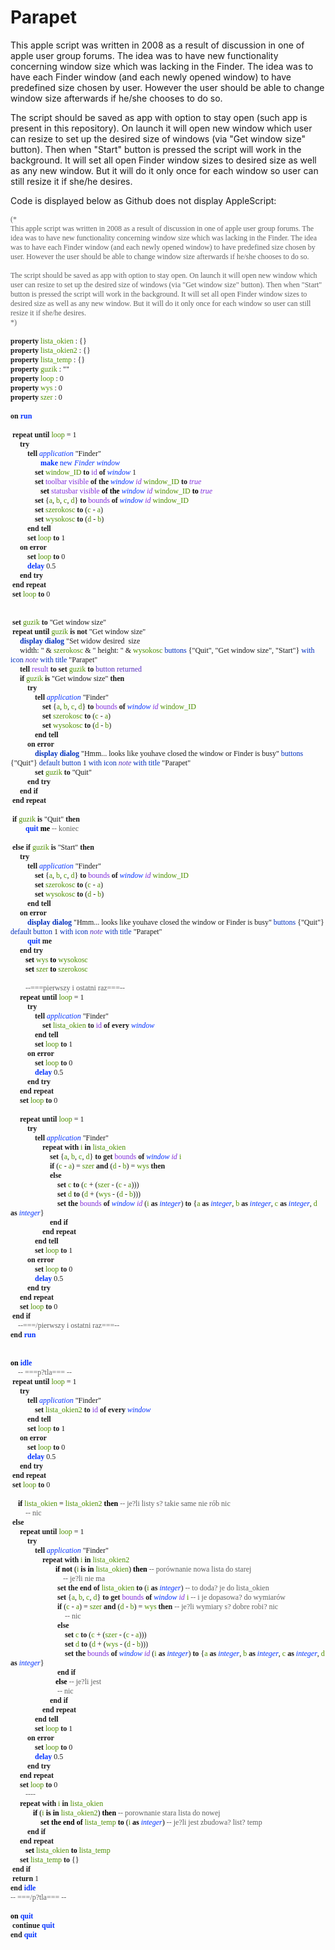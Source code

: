 # Parapet

This apple script was written in 2008 as a result of discussion in one of apple user group forums. The idea was to have new functionality concerning window size which was lacking in the Finder. The idea was to have each Finder window (and each newly opened window) to have predefined size chosen by user. However the user should be able to change window size afterwards if he/she chooses to do so.

The script should be saved as app with option to stay open (such app is present in this repository). On launch it will open new window which user can resize to set up the desired size of windows (via "Get window size" button). Then when "Start" button is pressed the script will work in the background. It will set all open Finder window sizes to desired size as well as any new window. But it will do it only once for each window so user can still resize it if she/he desires.

Code is displayed below as Github does not display AppleScript:
<html>
<head>
  <meta http-equiv="Content-Type" content="text/html; charset=utf-8">
  <meta http-equiv="Content-Style-Type" content="text/css">
  <title></title>
  <meta name="Generator" content="Cocoa HTML Writer">
  <meta name="CocoaVersion" content="1561.6">
  <style type="text/css">
    p.p1 {margin: 0.0px 0.0px 0.0px 0.0px; font: 12.0px Verdana; color: #5f6060}
    p.p2 {margin: 0.0px 0.0px 0.0px 0.0px; font: 12.0px Verdana; color: #5f6060; min-height: 15.0px}
    p.p3 {margin: 0.0px 0.0px 0.0px 0.0px; font: 12.0px Verdana; min-height: 15.0px}
    p.p4 {margin: 0.0px 0.0px 0.0px 0.0px; font: 12.0px Verdana}
    p.p5 {margin: 0.0px 0.0px 0.0px 0.0px; font: 12.0px Verdana; color: #0433ff}
    p.p6 {margin: 0.0px 0.0px 0.0px 0.0px; font: 12.0px Verdana; color: #812fdc}
    p.p7 {margin: 0.0px 0.0px 0.0px 0.0px; font: 12.0px Verdana; color: #4e8f00}
    span.s1 {color: #4e8f00}
    span.s2 {color: #0433ff}
    span.s3 {color: #000000}
    span.s4 {color: #812fdc}
    span.s5 {color: #012fbe}
    span.s6 {color: #5730be}
    span.s7 {color: #5f6060}
    span.Apple-tab-span {white-space:pre}
  </style>
</head>
<body>
<p class="p1">(*</p>
<p class="p1">This apple script was written in 2008 as a result of discussion in one of apple user group forums. The idea was to have new functionality concerning window size which was lacking in the Finder. The idea was to have each Finder window (and each newly opened window) to have predefined size chosen by user. However the user should be able to change window size afterwards if he/she chooses to do so.</p>
<p class="p2"><br></p>
<p class="p1">The script should be saved as app with option to stay open. On launch it will open new window which user can resize to set up the desired size of windows (via "Get window size" button). Then when "Start" button is pressed the script will work in the background. It will set all open Finder window sizes to desired size as well as any new window. But it will do it only once for each window so user can still resize it if she/he desires.</p>
<p class="p1">*)</p>
<p class="p3"><br></p>
<p class="p4"><b>property</b> <span class="s1">lista_okien</span> : {}</p>
<p class="p4"><b>property</b> <span class="s1">lista_okien2</span> : {}</p>
<p class="p4"><b>property</b> <span class="s1">lista_temp</span> : {}</p>
<p class="p4"><b>property</b> <span class="s1">guzik</span> : ""</p>
<p class="p4"><b>property</b> <span class="s1">loop</span> : 0</p>
<p class="p4"><b>property</b> <span class="s1">wys</span> : 0</p>
<p class="p4"><b>property</b> <span class="s1">szer</span> : 0</p>
<p class="p3"><br></p>
<p class="p4"><b>on</b> <span class="s2"><b>run</b></span></p>
<p class="p3"><span class="Apple-tab-span">	</span></p>
<p class="p4"><span class="Apple-tab-span">	</span><b>repeat</b> <b>until</b> <span class="s1">loop</span> = 1</p>
<p class="p4"><span class="Apple-tab-span">	</span><span class="Apple-tab-span">	</span><b>try</b></p>
<p class="p4"><span class="Apple-tab-span">	</span><span class="Apple-tab-span">	</span><span class="Apple-tab-span">	</span><b>tell</b> <span class="s2"><i>application</i></span> "Finder"</p>
<p class="p5"><span class="s3"><span class="Apple-tab-span">	</span><span class="Apple-tab-span">	</span><span class="Apple-tab-span">	</span><span class="Apple-tab-span">	</span></span><b>make</b><span class="s3"> </span>new<span class="s3"> </span><i>Finder window</i></p>
<p class="p4"><span class="Apple-tab-span">	</span><span class="Apple-tab-span">	</span><span class="Apple-tab-span">	</span><span class="Apple-tab-span">	</span><b>set</b> <span class="s1">window_ID</span> <b>to</b> <span class="s4">id</span> <b>of</b> <span class="s2"><i>window</i></span> 1</p>
<p class="p4"><span class="Apple-tab-span">	</span><span class="Apple-tab-span">	</span><span class="Apple-tab-span">	</span><span class="Apple-tab-span">	</span><b>set</b> <span class="s4">toolbar visible</span> <b>of</b> <b>the</b> <span class="s2"><i>window</i></span> <span class="s4"><i>id</i></span> <span class="s1">window_ID</span> <b>to</b> <span class="s4"><i>true</i></span></p>
<p class="p6"><span class="s3"><span class="Apple-tab-span">	</span><span class="Apple-tab-span">	</span><span class="Apple-tab-span">	</span><span class="Apple-tab-span">	</span><b>set</b> </span>statusbar visible<span class="s3"> <b>of</b> <b>the</b> </span><span class="s2"><i>window</i></span><span class="s3"> </span><i>id</i><span class="s3"> </span><span class="s1">window_ID</span><span class="s3"> <b>to</b> </span><i>true</i></p>
<p class="p4"><span class="Apple-tab-span">	</span><span class="Apple-tab-span">	</span><span class="Apple-tab-span">	</span><span class="Apple-tab-span">	</span><b>set</b> {<span class="s1">a</span>, <span class="s1">b</span>, <span class="s1">c</span>, <span class="s1">d</span>} <b>to</b> <span class="s4">bounds</span> <b>of</b> <span class="s2"><i>window</i></span> <span class="s4"><i>id</i></span> <span class="s1">window_ID</span></p>
<p class="p4"><span class="Apple-tab-span">	</span><span class="Apple-tab-span">	</span><span class="Apple-tab-span">	</span><span class="Apple-tab-span">	</span><b>set</b> <span class="s1">szerokosc</span> <b>to</b> (<span class="s1">c</span> - <span class="s1">a</span>)</p>
<p class="p4"><span class="Apple-tab-span">	</span><span class="Apple-tab-span">	</span><span class="Apple-tab-span">	</span><span class="Apple-tab-span">	</span><b>set</b> <span class="s1">wysokosc</span> <b>to</b> (<span class="s1">d</span> - <span class="s1">b</span>)</p>
<p class="p4"><span class="Apple-tab-span">	</span><span class="Apple-tab-span">	</span><span class="Apple-tab-span">	</span><b>end</b> <b>tell</b></p>
<p class="p4"><span class="Apple-tab-span">	</span><span class="Apple-tab-span">	</span><span class="Apple-tab-span">	</span><b>set</b> <span class="s1">loop</span> <b>to</b> 1</p>
<p class="p4"><span class="Apple-tab-span">	</span><span class="Apple-tab-span">	</span><b>on</b> <b>error</b></p>
<p class="p4"><span class="Apple-tab-span">	</span><span class="Apple-tab-span">	</span><span class="Apple-tab-span">	</span><b>set</b> <span class="s1">loop</span> <b>to</b> 0</p>
<p class="p4"><span class="Apple-tab-span">	</span><span class="Apple-tab-span">	</span><span class="Apple-tab-span">	</span><span class="s2"><b>delay</b></span> 0.5</p>
<p class="p4"><span class="Apple-tab-span">	</span><span class="Apple-tab-span">	</span><b>end</b> <b>try</b></p>
<p class="p4"><span class="Apple-tab-span">	</span><b>end</b> <b>repeat</b></p>
<p class="p4"><span class="Apple-tab-span">	</span><b>set</b> <span class="s1">loop</span> <b>to</b> 0</p>
<p class="p3"><span class="Apple-tab-span">	</span></p>
<p class="p3"><span class="Apple-tab-span">	</span></p>
<p class="p4"><span class="Apple-tab-span">	</span><b>set</b> <span class="s1">guzik</span> <b>to</b> "Get window size"</p>
<p class="p4"><span class="Apple-tab-span">	</span><b>repeat</b> <b>until</b> <span class="s1">guzik</span> <b>is</b> <b>not</b> "Get window size"</p>
<p class="p4"><span class="Apple-tab-span">	</span><span class="Apple-tab-span">	</span><span class="s5"><b>display dialog</b></span> "Set widow desired<span class="Apple-converted-space">  </span>size</p>
<p class="p4"><span class="Apple-tab-span">	</span><span class="Apple-tab-span">	</span>width: " &amp; <span class="s1">szerokosc</span> &amp; " height: " &amp; <span class="s1">wysokosc</span> <span class="s5">buttons</span> {"Quit", "Get window size", "Start"} <span class="s5">with icon</span> <span class="s6"><i>note</i></span> <span class="s5">with title</span> "Parapet"</p>
<p class="p4"><span class="Apple-tab-span">	</span><span class="Apple-tab-span">	</span><b>tell</b> <span class="s4">result</span> <b>to</b> <b>set</b> <span class="s1">guzik</span> <b>to</b> <span class="s6">button returned</span></p>
<p class="p4"><span class="Apple-tab-span">	</span><span class="Apple-tab-span">	</span><b>if</b> <span class="s1">guzik</span> <b>is</b> "Get window size" <b>then</b></p>
<p class="p4"><span class="Apple-tab-span">	</span><span class="Apple-tab-span">	</span><span class="Apple-tab-span">	</span><b>try</b></p>
<p class="p4"><span class="Apple-tab-span">	</span><span class="Apple-tab-span">	</span><span class="Apple-tab-span">	</span><span class="Apple-tab-span">	</span><b>tell</b> <span class="s2"><i>application</i></span> "Finder"</p>
<p class="p4"><span class="Apple-tab-span">	</span><span class="Apple-tab-span">	</span><span class="Apple-tab-span">	</span><span class="Apple-tab-span">	</span><span class="Apple-tab-span">	</span><b>set</b> {<span class="s1">a</span>, <span class="s1">b</span>, <span class="s1">c</span>, <span class="s1">d</span>} <b>to</b> <span class="s4">bounds</span> <b>of</b> <span class="s2"><i>window</i></span> <span class="s4"><i>id</i></span> <span class="s1">window_ID</span></p>
<p class="p4"><span class="Apple-tab-span">	</span><span class="Apple-tab-span">	</span><span class="Apple-tab-span">	</span><span class="Apple-tab-span">	</span><span class="Apple-tab-span">	</span><b>set</b> <span class="s1">szerokosc</span> <b>to</b> (<span class="s1">c</span> - <span class="s1">a</span>)</p>
<p class="p4"><span class="Apple-tab-span">	</span><span class="Apple-tab-span">	</span><span class="Apple-tab-span">	</span><span class="Apple-tab-span">	</span><span class="Apple-tab-span">	</span><b>set</b> <span class="s1">wysokosc</span> <b>to</b> (<span class="s1">d</span> - <span class="s1">b</span>)</p>
<p class="p4"><span class="Apple-tab-span">	</span><span class="Apple-tab-span">	</span><span class="Apple-tab-span">	</span><span class="Apple-tab-span">	</span><b>end</b> <b>tell</b></p>
<p class="p4"><span class="Apple-tab-span">	</span><span class="Apple-tab-span">	</span><span class="Apple-tab-span">	</span><b>on</b> <b>error</b></p>
<p class="p4"><span class="Apple-tab-span">	</span><span class="Apple-tab-span">	</span><span class="Apple-tab-span">	</span><span class="Apple-tab-span">	</span><span class="s5"><b>display dialog</b></span> "Hmm... looks like youhave closed the window or Finder is busy" <span class="s5">buttons</span> {"Quit"} <span class="s5">default button</span> 1 <span class="s5">with icon</span> <span class="s6"><i>note</i></span> <span class="s5">with title</span> "Parapet"</p>
<p class="p4"><span class="Apple-tab-span">	</span><span class="Apple-tab-span">	</span><span class="Apple-tab-span">	</span><span class="Apple-tab-span">	</span><b>set</b> <span class="s1">guzik</span> <b>to</b> "Quit"</p>
<p class="p4"><span class="Apple-tab-span">	</span><span class="Apple-tab-span">	</span><span class="Apple-tab-span">	</span><b>end</b> <b>try</b></p>
<p class="p4"><span class="Apple-tab-span">	</span><span class="Apple-tab-span">	</span><b>end</b> <b>if</b></p>
<p class="p4"><span class="Apple-tab-span">	</span><b>end</b> <b>repeat</b></p>
<p class="p3"><span class="Apple-tab-span">	</span></p>
<p class="p4"><span class="Apple-tab-span">	</span><b>if</b> <span class="s1">guzik</span> <b>is</b> "Quit" <b>then</b></p>
<p class="p1"><span class="s3"><span class="Apple-tab-span">	</span><span class="Apple-tab-span">	</span></span><span class="s2"><b>quit</b></span><span class="s3"> <b>me</b> </span>-- koniec</p>
<p class="p3"><span class="Apple-tab-span">	</span><span class="Apple-tab-span">	</span></p>
<p class="p4"><span class="Apple-tab-span">	</span><b>else</b> <b>if</b> <span class="s1">guzik</span> <b>is</b> "Start" <b>then</b></p>
<p class="p4"><span class="Apple-tab-span">	</span><span class="Apple-tab-span">	</span><b>try</b></p>
<p class="p4"><span class="Apple-tab-span">	</span><span class="Apple-tab-span">	</span><span class="Apple-tab-span">	</span><b>tell</b> <span class="s2"><i>application</i></span> "Finder"</p>
<p class="p4"><span class="Apple-tab-span">	</span><span class="Apple-tab-span">	</span><span class="Apple-tab-span">	</span><span class="Apple-tab-span">	</span><b>set</b> {<span class="s1">a</span>, <span class="s1">b</span>, <span class="s1">c</span>, <span class="s1">d</span>} <b>to</b> <span class="s4">bounds</span> <b>of</b> <span class="s2"><i>window</i></span> <span class="s4"><i>id</i></span> <span class="s1">window_ID</span></p>
<p class="p4"><span class="Apple-tab-span">	</span><span class="Apple-tab-span">	</span><span class="Apple-tab-span">	</span><span class="Apple-tab-span">	</span><b>set</b> <span class="s1">szerokosc</span> <b>to</b> (<span class="s1">c</span> - <span class="s1">a</span>)</p>
<p class="p4"><span class="Apple-tab-span">	</span><span class="Apple-tab-span">	</span><span class="Apple-tab-span">	</span><span class="Apple-tab-span">	</span><b>set</b> <span class="s1">wysokosc</span> <b>to</b> (<span class="s1">d</span> - <span class="s1">b</span>)</p>
<p class="p4"><span class="Apple-tab-span">	</span><span class="Apple-tab-span">	</span><span class="Apple-tab-span">	</span><b>end</b> <b>tell</b></p>
<p class="p4"><span class="Apple-tab-span">	</span><span class="Apple-tab-span">	</span><b>on</b> <b>error</b></p>
<p class="p4"><span class="Apple-tab-span">	</span><span class="Apple-tab-span">	</span><span class="Apple-tab-span">	</span><span class="s5"><b>display dialog</b></span> "Hmm... looks like youhave closed the window or Finder is busy" <span class="s5">buttons</span> {"Quit"} <span class="s5">default button</span> 1 <span class="s5">with icon</span> <span class="s6"><i>note</i></span> <span class="s5">with title</span> "Parapet"</p>
<p class="p4"><span class="Apple-tab-span">	</span><span class="Apple-tab-span">	</span><span class="Apple-tab-span">	</span><span class="s2"><b>quit</b></span> <b>me</b></p>
<p class="p4"><span class="Apple-tab-span">	</span><span class="Apple-tab-span">	</span><b>end</b> <b>try</b></p>
<p class="p7"><span class="s3"><span class="Apple-tab-span">	</span><span class="Apple-tab-span">	</span><b>set</b> </span>wys<span class="s3"> <b>to</b> </span>wysokosc</p>
<p class="p7"><span class="s3"><span class="Apple-tab-span">	</span><span class="Apple-tab-span">	</span><b>set</b> </span>szer<span class="s3"> <b>to</b> </span>szerokosc</p>
<p class="p3"><span class="Apple-tab-span">	</span><span class="Apple-tab-span">	</span></p>
<p class="p1"><span class="s3"><span class="Apple-tab-span">	</span><span class="Apple-tab-span">	</span></span>--===pierwszy i ostatni raz===--</p>
<p class="p4"><span class="Apple-tab-span">	</span><span class="Apple-tab-span">	</span><b>repeat</b> <b>until</b> <span class="s1">loop</span> = 1</p>
<p class="p4"><span class="Apple-tab-span">	</span><span class="Apple-tab-span">	</span><span class="Apple-tab-span">	</span><b>try</b></p>
<p class="p4"><span class="Apple-tab-span">	</span><span class="Apple-tab-span">	</span><span class="Apple-tab-span">	</span><span class="Apple-tab-span">	</span><b>tell</b> <span class="s2"><i>application</i></span> "Finder"</p>
<p class="p4"><span class="Apple-tab-span">	</span><span class="Apple-tab-span">	</span><span class="Apple-tab-span">	</span><span class="Apple-tab-span">	</span><span class="Apple-tab-span">	</span><b>set</b> <span class="s1">lista_okien</span> <b>to</b> <span class="s4">id</span> <b>of</b> <b>every</b> <span class="s2"><i>window</i></span></p>
<p class="p4"><span class="Apple-tab-span">	</span><span class="Apple-tab-span">	</span><span class="Apple-tab-span">	</span><span class="Apple-tab-span">	</span><b>end</b> <b>tell</b></p>
<p class="p4"><span class="Apple-tab-span">	</span><span class="Apple-tab-span">	</span><span class="Apple-tab-span">	</span><span class="Apple-tab-span">	</span><b>set</b> <span class="s1">loop</span> <b>to</b> 1</p>
<p class="p4"><span class="Apple-tab-span">	</span><span class="Apple-tab-span">	</span><span class="Apple-tab-span">	</span><b>on</b> <b>error</b></p>
<p class="p4"><span class="Apple-tab-span">	</span><span class="Apple-tab-span">	</span><span class="Apple-tab-span">	</span><span class="Apple-tab-span">	</span><b>set</b> <span class="s1">loop</span> <b>to</b> 0</p>
<p class="p4"><span class="Apple-tab-span">	</span><span class="Apple-tab-span">	</span><span class="Apple-tab-span">	</span><span class="Apple-tab-span">	</span><span class="s2"><b>delay</b></span> 0.5</p>
<p class="p4"><span class="Apple-tab-span">	</span><span class="Apple-tab-span">	</span><span class="Apple-tab-span">	</span><b>end</b> <b>try</b></p>
<p class="p4"><span class="Apple-tab-span">	</span><span class="Apple-tab-span">	</span><b>end</b> <b>repeat</b></p>
<p class="p4"><span class="Apple-tab-span">	</span><span class="Apple-tab-span">	</span><b>set</b> <span class="s1">loop</span> <b>to</b> 0</p>
<p class="p3"><span class="Apple-tab-span">	</span><span class="Apple-tab-span">	</span></p>
<p class="p4"><span class="Apple-tab-span">	</span><span class="Apple-tab-span">	</span><b>repeat</b> <b>until</b> <span class="s1">loop</span> = 1</p>
<p class="p4"><span class="Apple-tab-span">	</span><span class="Apple-tab-span">	</span><span class="Apple-tab-span">	</span><b>try</b></p>
<p class="p4"><span class="Apple-tab-span">	</span><span class="Apple-tab-span">	</span><span class="Apple-tab-span">	</span><span class="Apple-tab-span">	</span><b>tell</b> <span class="s2"><i>application</i></span> "Finder"</p>
<p class="p4"><span class="Apple-tab-span">	</span><span class="Apple-tab-span">	</span><span class="Apple-tab-span">	</span><span class="Apple-tab-span">	</span><span class="Apple-tab-span">	</span><b>repeat</b> <b>with</b> <span class="s1">i</span> <b>in</b> <span class="s1">lista_okien</span></p>
<p class="p4"><span class="Apple-tab-span">	</span><span class="Apple-tab-span">	</span><span class="Apple-tab-span">	</span><span class="Apple-tab-span">	</span><span class="Apple-tab-span">	</span><span class="Apple-tab-span">	</span><b>set</b> {<span class="s1">a</span>, <span class="s1">b</span>, <span class="s1">c</span>, <span class="s1">d</span>} <b>to</b> <b>get</b> <span class="s4">bounds</span> <b>of</b> <span class="s2"><i>window</i></span> <span class="s4"><i>id</i></span> <span class="s1">i</span></p>
<p class="p4"><span class="Apple-tab-span">	</span><span class="Apple-tab-span">	</span><span class="Apple-tab-span">	</span><span class="Apple-tab-span">	</span><span class="Apple-tab-span">	</span><span class="Apple-tab-span">	</span><b>if</b> (<span class="s1">c</span> - <span class="s1">a</span>) = <span class="s1">szer</span> <b>and</b> (<span class="s1">d</span> - <span class="s1">b</span>) = <span class="s1">wys</span> <b>then</b></p>
<p class="p4"><span class="Apple-tab-span">	</span><span class="Apple-tab-span">	</span><span class="Apple-tab-span">	</span><span class="Apple-tab-span">	</span><span class="Apple-tab-span">	</span><span class="Apple-tab-span">	</span><b>else</b></p>
<p class="p4"><span class="Apple-tab-span">	</span><span class="Apple-tab-span">	</span><span class="Apple-tab-span">	</span><span class="Apple-tab-span">	</span><span class="Apple-tab-span">	</span><span class="Apple-tab-span">	</span><span class="Apple-tab-span">	</span><b>set</b> <span class="s1">c</span> <b>to</b> (<span class="s1">c</span> + (<span class="s1">szer</span> - (<span class="s1">c</span> - <span class="s1">a</span>)))</p>
<p class="p4"><span class="Apple-tab-span">	</span><span class="Apple-tab-span">	</span><span class="Apple-tab-span">	</span><span class="Apple-tab-span">	</span><span class="Apple-tab-span">	</span><span class="Apple-tab-span">	</span><span class="Apple-tab-span">	</span><b>set</b> <span class="s1">d</span> <b>to</b> (<span class="s1">d</span> + (<span class="s1">wys</span> - (<span class="s1">d</span> - <span class="s1">b</span>)))</p>
<p class="p4"><span class="Apple-tab-span">	</span><span class="Apple-tab-span">	</span><span class="Apple-tab-span">	</span><span class="Apple-tab-span">	</span><span class="Apple-tab-span">	</span><span class="Apple-tab-span">	</span><span class="Apple-tab-span">	</span><b>set</b> <b>the</b> <span class="s4">bounds</span> <b>of</b> <span class="s2"><i>window</i></span> <span class="s4"><i>id</i></span> (<span class="s1">i</span> <b>as</b> <span class="s2"><i>integer</i></span>) <b>to</b> {<span class="s1">a</span> <b>as</b> <span class="s2"><i>integer</i></span>, <span class="s1">b</span> <b>as</b> <span class="s2"><i>integer</i></span>, <span class="s1">c</span> <b>as</b> <span class="s2"><i>integer</i></span>, <span class="s1">d</span> <b>as</b> <span class="s2"><i>integer</i></span>}</p>
<p class="p4"><span class="Apple-tab-span">	</span><span class="Apple-tab-span">	</span><span class="Apple-tab-span">	</span><span class="Apple-tab-span">	</span><span class="Apple-tab-span">	</span><span class="Apple-tab-span">	</span><b>end</b> <b>if</b></p>
<p class="p4"><span class="Apple-tab-span">	</span><span class="Apple-tab-span">	</span><span class="Apple-tab-span">	</span><span class="Apple-tab-span">	</span><span class="Apple-tab-span">	</span><b>end</b> <b>repeat</b></p>
<p class="p4"><span class="Apple-tab-span">	</span><span class="Apple-tab-span">	</span><span class="Apple-tab-span">	</span><span class="Apple-tab-span">	</span><b>end</b> <b>tell</b></p>
<p class="p4"><span class="Apple-tab-span">	</span><span class="Apple-tab-span">	</span><span class="Apple-tab-span">	</span><span class="Apple-tab-span">	</span><b>set</b> <span class="s1">loop</span> <b>to</b> 1</p>
<p class="p4"><span class="Apple-tab-span">	</span><span class="Apple-tab-span">	</span><span class="Apple-tab-span">	</span><b>on</b> <b>error</b></p>
<p class="p4"><span class="Apple-tab-span">	</span><span class="Apple-tab-span">	</span><span class="Apple-tab-span">	</span><span class="Apple-tab-span">	</span><b>set</b> <span class="s1">loop</span> <b>to</b> 0</p>
<p class="p4"><span class="Apple-tab-span">	</span><span class="Apple-tab-span">	</span><span class="Apple-tab-span">	</span><span class="Apple-tab-span">	</span><span class="s2"><b>delay</b></span> 0.5</p>
<p class="p4"><span class="Apple-tab-span">	</span><span class="Apple-tab-span">	</span><span class="Apple-tab-span">	</span><b>end</b> <b>try</b></p>
<p class="p4"><span class="Apple-tab-span">	</span><span class="Apple-tab-span">	</span><b>end</b> <b>repeat</b></p>
<p class="p4"><span class="Apple-tab-span">	</span><span class="Apple-tab-span">	</span><b>set</b> <span class="s1">loop</span> <b>to</b> 0</p>
<p class="p4"><span class="Apple-tab-span">	</span><b>end</b> <b>if</b></p>
<p class="p1"><span class="s3"><span class="Apple-tab-span">	</span></span>--===/pierwszy i ostatni raz===--</p>
<p class="p4"><b>end</b> <span class="s2"><b>run</b></span></p>
<p class="p3"><br></p>
<p class="p3"><br></p>
<p class="p5"><span class="s3"><b>on</b> </span><b>idle</b></p>
<p class="p1"><span class="s3"><span class="Apple-tab-span">	</span></span>-- ===p?tla=== --</p>
<p class="p4"><span class="Apple-tab-span">	</span><b>repeat</b> <b>until</b> <span class="s1">loop</span> = 1</p>
<p class="p4"><span class="Apple-tab-span">	</span><span class="Apple-tab-span">	</span><b>try</b></p>
<p class="p4"><span class="Apple-tab-span">	</span><span class="Apple-tab-span">	</span><span class="Apple-tab-span">	</span><b>tell</b> <span class="s2"><i>application</i></span> "Finder"</p>
<p class="p4"><span class="Apple-tab-span">	</span><span class="Apple-tab-span">	</span><span class="Apple-tab-span">	</span><span class="Apple-tab-span">	</span><b>set</b> <span class="s1">lista_okien2</span> <b>to</b> <span class="s4">id</span> <b>of</b> <b>every</b> <span class="s2"><i>window</i></span></p>
<p class="p4"><span class="Apple-tab-span">	</span><span class="Apple-tab-span">	</span><span class="Apple-tab-span">	</span><b>end</b> <b>tell</b></p>
<p class="p4"><span class="Apple-tab-span">	</span><span class="Apple-tab-span">	</span><span class="Apple-tab-span">	</span><b>set</b> <span class="s1">loop</span> <b>to</b> 1</p>
<p class="p4"><span class="Apple-tab-span">	</span><span class="Apple-tab-span">	</span><b>on</b> <b>error</b></p>
<p class="p4"><span class="Apple-tab-span">	</span><span class="Apple-tab-span">	</span><span class="Apple-tab-span">	</span><b>set</b> <span class="s1">loop</span> <b>to</b> 0</p>
<p class="p4"><span class="Apple-tab-span">	</span><span class="Apple-tab-span">	</span><span class="Apple-tab-span">	</span><span class="s2"><b>delay</b></span> 0.5</p>
<p class="p4"><span class="Apple-tab-span">	</span><span class="Apple-tab-span">	</span><b>end</b> <b>try</b></p>
<p class="p4"><span class="Apple-tab-span">	</span><b>end</b> <b>repeat</b></p>
<p class="p4"><span class="Apple-tab-span">	</span><b>set</b> <span class="s1">loop</span> <b>to</b> 0</p>
<p class="p3"><span class="Apple-tab-span">	</span></p>
<p class="p1"><span class="s3"><span class="Apple-tab-span">	</span><b>if</b> </span><span class="s1">lista_okien</span><span class="s3"> = </span><span class="s1">lista_okien2</span><span class="s3"> <b>then</b> </span>-- je?li listy s? takie same nie rób nic</p>
<p class="p1"><span class="s3"><span class="Apple-tab-span">	</span><span class="Apple-tab-span">	</span></span>-- nic</p>
<p class="p4"><span class="Apple-tab-span">	</span><b>else</b></p>
<p class="p4"><span class="Apple-tab-span">	</span><span class="Apple-tab-span">	</span><b>repeat</b> <b>until</b> <span class="s1">loop</span> = 1</p>
<p class="p4"><span class="Apple-tab-span">	</span><span class="Apple-tab-span">	</span><span class="Apple-tab-span">	</span><b>try</b></p>
<p class="p4"><span class="Apple-tab-span">	</span><span class="Apple-tab-span">	</span><span class="Apple-tab-span">	</span><span class="Apple-tab-span">	</span><b>tell</b> <span class="s2"><i>application</i></span> "Finder"</p>
<p class="p4"><span class="Apple-tab-span">	</span><span class="Apple-tab-span">	</span><span class="Apple-tab-span">	</span><span class="Apple-tab-span">	</span><span class="Apple-tab-span">	</span><b>repeat</b> <b>with</b> <span class="s1">i</span> <b>in</b> <span class="s1">lista_okien2</span></p>
<p class="p1"><span class="s3"><span class="Apple-tab-span">	</span><span class="Apple-tab-span">	</span><span class="Apple-tab-span">	</span><span class="Apple-tab-span">	</span><span class="Apple-tab-span">	</span><span class="Apple-tab-span">	</span><b>if</b> <b>not</b> (</span><span class="s1">i</span><span class="s3"> <b>is</b> <b>in</b> </span><span class="s1">lista_okien</span><span class="s3">) <b>then</b> </span>-- porównanie nowa lista do starej</p>
<p class="p1"><span class="s3"><span class="Apple-tab-span">	</span><span class="Apple-tab-span">	</span><span class="Apple-tab-span">	</span><span class="Apple-tab-span">	</span><span class="Apple-tab-span">	</span><span class="Apple-tab-span">	</span><span class="Apple-tab-span">	</span></span>-- je?li nie ma<span class="Apple-converted-space"> </span></p>
<p class="p4"><span class="Apple-tab-span">	</span><span class="Apple-tab-span">	</span><span class="Apple-tab-span">	</span><span class="Apple-tab-span">	</span><span class="Apple-tab-span">	</span><span class="Apple-tab-span">	</span><span class="Apple-tab-span">	</span><b>set</b> <b>the</b> <b>end</b> <b>of</b> <span class="s1">lista_okien</span> <b>to</b> (<span class="s1">i</span> <b>as</b> <span class="s2"><i>integer</i></span>) <span class="s7">-- to doda? je do lista_okien</span></p>
<p class="p4"><span class="Apple-tab-span">	</span><span class="Apple-tab-span">	</span><span class="Apple-tab-span">	</span><span class="Apple-tab-span">	</span><span class="Apple-tab-span">	</span><span class="Apple-tab-span">	</span><span class="Apple-tab-span">	</span><b>set</b> {<span class="s1">a</span>, <span class="s1">b</span>, <span class="s1">c</span>, <span class="s1">d</span>} <b>to</b> <b>get</b> <span class="s4">bounds</span> <b>of</b> <span class="s2"><i>window</i></span> <span class="s4"><i>id</i></span> <span class="s1">i</span> <span class="s7">-- i je dopasowa? do wymiarów</span></p>
<p class="p4"><span class="Apple-tab-span">	</span><span class="Apple-tab-span">	</span><span class="Apple-tab-span">	</span><span class="Apple-tab-span">	</span><span class="Apple-tab-span">	</span><span class="Apple-tab-span">	</span><span class="Apple-tab-span">	</span><b>if</b> (<span class="s1">c</span> - <span class="s1">a</span>) = <span class="s1">szer</span> <b>and</b> (<span class="s1">d</span> - <span class="s1">b</span>) = <span class="s1">wys</span> <b>then</b> <span class="s7">-- je?li wymiary s? dobre robi? nic</span></p>
<p class="p4"><span class="Apple-tab-span">	</span><span class="Apple-tab-span">	</span><span class="Apple-tab-span">	</span><span class="Apple-tab-span">	</span><span class="Apple-tab-span">	</span><span class="Apple-tab-span">	</span><span class="Apple-tab-span">	</span><span class="Apple-tab-span">	</span><span class="s7">-- nic</span></p>
<p class="p4"><span class="Apple-tab-span">	</span><span class="Apple-tab-span">	</span><span class="Apple-tab-span">	</span><span class="Apple-tab-span">	</span><span class="Apple-tab-span">	</span><span class="Apple-tab-span">	</span><span class="Apple-tab-span">	</span><b>else</b></p>
<p class="p4"><span class="Apple-tab-span">	</span><span class="Apple-tab-span">	</span><span class="Apple-tab-span">	</span><span class="Apple-tab-span">	</span><span class="Apple-tab-span">	</span><span class="Apple-tab-span">	</span><span class="Apple-tab-span">	</span><span class="Apple-tab-span">	</span><b>set</b> <span class="s1">c</span> <b>to</b> (<span class="s1">c</span> + (<span class="s1">szer</span> - (<span class="s1">c</span> - <span class="s1">a</span>)))</p>
<p class="p4"><span class="Apple-tab-span">	</span><span class="Apple-tab-span">	</span><span class="Apple-tab-span">	</span><span class="Apple-tab-span">	</span><span class="Apple-tab-span">	</span><span class="Apple-tab-span">	</span><span class="Apple-tab-span">	</span><span class="Apple-tab-span">	</span><b>set</b> <span class="s1">d</span> <b>to</b> (<span class="s1">d</span> + (<span class="s1">wys</span> - (<span class="s1">d</span> - <span class="s1">b</span>)))</p>
<p class="p4"><span class="Apple-tab-span">	</span><span class="Apple-tab-span">	</span><span class="Apple-tab-span">	</span><span class="Apple-tab-span">	</span><span class="Apple-tab-span">	</span><span class="Apple-tab-span">	</span><span class="Apple-tab-span">	</span><span class="Apple-tab-span">	</span><b>set</b> <b>the</b> <span class="s4">bounds</span> <b>of</b> <span class="s2"><i>window</i></span> <span class="s4"><i>id</i></span> (<span class="s1">i</span> <b>as</b> <span class="s2"><i>integer</i></span>) <b>to</b> {<span class="s1">a</span> <b>as</b> <span class="s2"><i>integer</i></span>, <span class="s1">b</span> <b>as</b> <span class="s2"><i>integer</i></span>, <span class="s1">c</span> <b>as</b> <span class="s2"><i>integer</i></span>, <span class="s1">d</span> <b>as</b> <span class="s2"><i>integer</i></span>}</p>
<p class="p4"><span class="Apple-tab-span">	</span><span class="Apple-tab-span">	</span><span class="Apple-tab-span">	</span><span class="Apple-tab-span">	</span><span class="Apple-tab-span">	</span><span class="Apple-tab-span">	</span><span class="Apple-tab-span">	</span><b>end</b> <b>if</b></p>
<p class="p1"><span class="s3"><span class="Apple-tab-span">	</span><span class="Apple-tab-span">	</span><span class="Apple-tab-span">	</span><span class="Apple-tab-span">	</span><span class="Apple-tab-span">	</span><span class="Apple-tab-span">	</span><b>else</b> </span>-- je?li jest</p>
<p class="p4"><span class="Apple-tab-span">	</span><span class="Apple-tab-span">	</span><span class="Apple-tab-span">	</span><span class="Apple-tab-span">	</span><span class="Apple-tab-span">	</span><span class="Apple-tab-span">	</span><span class="Apple-tab-span">	</span><span class="s7">-- nic</span></p>
<p class="p4"><span class="Apple-tab-span">	</span><span class="Apple-tab-span">	</span><span class="Apple-tab-span">	</span><span class="Apple-tab-span">	</span><span class="Apple-tab-span">	</span><span class="Apple-tab-span">	</span><b>end</b> <b>if</b></p>
<p class="p4"><span class="Apple-tab-span">	</span><span class="Apple-tab-span">	</span><span class="Apple-tab-span">	</span><span class="Apple-tab-span">	</span><span class="Apple-tab-span">	</span><b>end</b> <b>repeat</b></p>
<p class="p4"><span class="Apple-tab-span">	</span><span class="Apple-tab-span">	</span><span class="Apple-tab-span">	</span><span class="Apple-tab-span">	</span><b>end</b> <b>tell</b></p>
<p class="p4"><span class="Apple-tab-span">	</span><span class="Apple-tab-span">	</span><span class="Apple-tab-span">	</span><span class="Apple-tab-span">	</span><b>set</b> <span class="s1">loop</span> <b>to</b> 1</p>
<p class="p4"><span class="Apple-tab-span">	</span><span class="Apple-tab-span">	</span><span class="Apple-tab-span">	</span><b>on</b> <b>error</b></p>
<p class="p4"><span class="Apple-tab-span">	</span><span class="Apple-tab-span">	</span><span class="Apple-tab-span">	</span><span class="Apple-tab-span">	</span><b>set</b> <span class="s1">loop</span> <b>to</b> 0</p>
<p class="p4"><span class="Apple-tab-span">	</span><span class="Apple-tab-span">	</span><span class="Apple-tab-span">	</span><span class="Apple-tab-span">	</span><span class="s2"><b>delay</b></span> 0.5</p>
<p class="p4"><span class="Apple-tab-span">	</span><span class="Apple-tab-span">	</span><span class="Apple-tab-span">	</span><b>end</b> <b>try</b></p>
<p class="p4"><span class="Apple-tab-span">	</span><span class="Apple-tab-span">	</span><b>end</b> <b>repeat</b></p>
<p class="p4"><span class="Apple-tab-span">	</span><span class="Apple-tab-span">	</span><b>set</b> <span class="s1">loop</span> <b>to</b> 0</p>
<p class="p1"><span class="s3"><span class="Apple-tab-span">	</span><span class="Apple-tab-span">	</span></span>----</p>
<p class="p4"><span class="Apple-tab-span">	</span><span class="Apple-tab-span">	</span><b>repeat</b> <b>with</b> <span class="s1">i</span> <b>in</b> <span class="s1">lista_okien</span></p>
<p class="p1"><span class="s3"><span class="Apple-tab-span">	</span><span class="Apple-tab-span">	</span><span class="Apple-tab-span">	</span><b>if</b> (</span><span class="s1">i</span><span class="s3"> <b>is</b> <b>in</b> </span><span class="s1">lista_okien2</span><span class="s3">) <b>then</b> </span>-- porownanie stara lista do nowej</p>
<p class="p1"><span class="s3"><span class="Apple-tab-span">	</span><span class="Apple-tab-span">	</span><span class="Apple-tab-span">	</span><span class="Apple-tab-span">	</span><b>set</b> <b>the</b> <b>end</b> <b>of</b> </span><span class="s1">lista_temp</span><span class="s3"> <b>to</b> (</span><span class="s1">i</span><span class="s3"> <b>as</b> </span><span class="s2"><i>integer</i></span><span class="s3">) </span>-- je?li jest zbudowa? list? temp<span class="Apple-tab-span">	</span></p>
<p class="p4"><span class="Apple-tab-span">	</span><span class="Apple-tab-span">	</span><span class="Apple-tab-span">	</span><b>end</b> <b>if</b></p>
<p class="p4"><span class="Apple-tab-span">	</span><span class="Apple-tab-span">	</span><b>end</b> <b>repeat</b></p>
<p class="p7"><span class="s3"><span class="Apple-tab-span">	</span><span class="Apple-tab-span">	</span><b>set</b> </span>lista_okien<span class="s3"> <b>to</b> </span>lista_temp</p>
<p class="p4"><span class="Apple-tab-span">	</span><span class="Apple-tab-span">	</span><b>set</b> <span class="s1">lista_temp</span> <b>to</b> {}</p>
<p class="p4"><span class="Apple-tab-span">	</span><b>end</b> <b>if</b></p>
<p class="p4"><span class="Apple-tab-span">	</span><b>return</b> 1</p>
<p class="p4"><b>end</b> <span class="s2"><b>idle</b></span></p>
<p class="p1">-- ===/p?tla=== --</p>
<p class="p3"><br></p>
<p class="p5"><span class="s3"><b>on</b> </span><b>quit</b></p>
<p class="p4"><span class="Apple-tab-span">	</span><b>continue</b> <span class="s2"><b>quit</b></span></p>
<p class="p4"><b>end</b> <span class="s2"><b>quit</b></span></p>
</body>
</html>